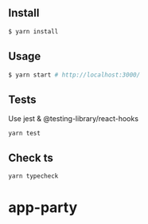 ## Install

```sh
$ yarn install
```

## Usage

```sh
$ yarn start # http://localhost:3000/
```

## Tests

Use jest & @testing-library/react-hooks

```
yarn test
```

## Check ts

```
yarn typecheck
```
# app-party
